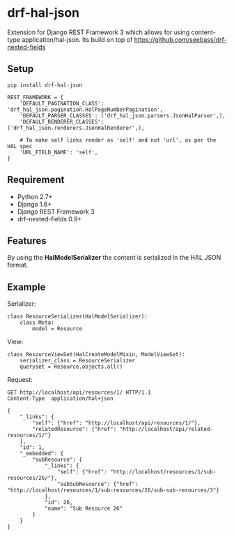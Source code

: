 drf-hal-json
=================
Extension for Django REST Framework 3 which allows for using content-type application/hal-json. Its build on top of https://github.com/seebass/drf-nested-fields

## Setup ##

	pip install drf-hal-json
	
	REST_FRAMEWORK = {
    	'DEFAULT_PAGINATION_CLASS': 'drf_hal_json.pagination.HalPageNumberPagination',
    	'DEFAULT_PARSER_CLASSES': ('drf_hal_json.parsers.JsonHalParser',),
    	'DEFAULT_RENDERER_CLASSES': ('drf_hal_json.renderers.JsonHalRenderer',),
        
        # To make self links render as 'self' and not 'url', as per the HAL spec
        'URL_FIELD_NAME': 'self',
	}

## Requirement ##

* Python 2.7+
* Django 1.6+
* Django REST Framework 3
* drf-nested-fields 0.9+

## Features ##

By using the **HalModelSerializer** the content is serialized in the HAL JSON format.

## Example ##

Serializer:

	class ResourceSerializer(HalModelSerializer):
		class Meta:
			model = Resource

View:
	
	class ResourceViewSet(HalCreateModelMixin, ModelViewSet):
		serializer_class = ResourceSerializer
		queryset = Resource.objects.all()

Request:

	GET http://localhost/api/resources/1/ HTTP/1.1
	Content-Type  application/hal+json	

	{
    	"_links": {
        	"self": {"href": "http://localhost/api/resources/1/"},
			"relatedResource": {"href": "http://localhost/api/related-resources/1/"}
    	},
    	"id": 1,
    	"_embedded": {
        	"subResource": {
            	"_links": {
                	"self": {"href": "http://localhost/resources/1/sub-resources/26/"},
                	"subSubResource": {"href": "http://localhost/resources/1/sub-resources/26/sub-sub-resources/3"}
            	},
            	"id": 26,
            	"name": "Sub Resource 26"
        	}
    	}
	}
